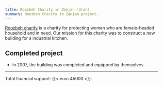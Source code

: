 ```yaml
---
title: Roozbeh Charity in Zanjan (Iran)
summary: Roozbeh Charity in Zanjan project.
---
```


[Roozbeh charity](http://roozbeh-charity.ir/) is a charity for protecting women who are female-headed household and in need. Our mission for this charity was to construct a new building for a industrial kitchen.

## Completed project

- In 2007, the building was completed and equipped by themselves.

---

Total financial support: {{< euro 45000 >}}.
